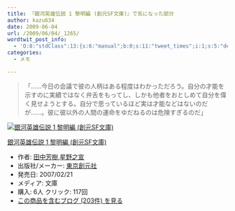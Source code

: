 ```yaml
---
title: 『銀河英雄伝説 1 黎明編 (創元SF文庫)』で気になった部分
author: kazu634
date: 2009-06-04
url: /2009/06/04/_1265/
wordtwit_post_info:
  - 'O:8:"stdClass":13:{s:6:"manual";b:0;s:11:"tweet_times";i:1;s:5:"delay";i:0;s:7:"enabled";i:1;s:10:"separation";s:2:"60";s:7:"version";s:3:"3.7";s:14:"tweet_template";b:0;s:6:"status";i:2;s:6:"result";a:0:{}s:13:"tweet_counter";i:2;s:13:"tweet_log_ids";a:1:{i:0;i:4643;}s:9:"hash_tags";a:0:{}s:8:"accounts";a:1:{i:0;s:7:"kazu634";}}'
categories:
  - メモ

---
```

<div class="section">
<blockquote>
<p>
      「……今日の会議で彼の人柄はある程度はわかっただろう。自分の才能を示すのに実績ではなく弁舌をもってし、しかも他者をおとしめて自分を偉く見せようとする。自分で思っているほど実は才能などはないのだが……。彼に彼以外の人間の運命をゆだねるのは危険すぎるのだ」
</p>
</blockquote>
  
<div class="hatena-asin-detail">
<a href="http://www.amazon.co.jp/dp/4488725015/?tag=hatena_st1-22&ascsubtag=d-7ibv" onclick="__gaTracker('send', 'event', 'outbound-article', 'http://www.amazon.co.jp/dp/4488725015/?tag=hatena_st1-22&ascsubtag=d-7ibv', '');"><img src="https://images-na.ssl-images-amazon.com/images/I/51omYJm8E3L._SL160_.jpg" class="hatena-asin-detail-image" alt="銀河英雄伝説 1 黎明編 (創元SF文庫)" title="銀河英雄伝説 1 黎明編 (創元SF文庫)" /></a></p> 
    
<div class="hatena-asin-detail-info">
<p class="hatena-asin-detail-title">
<a href="http://www.amazon.co.jp/dp/4488725015/?tag=hatena_st1-22&ascsubtag=d-7ibv" onclick="__gaTracker('send', 'event', 'outbound-article', 'http://www.amazon.co.jp/dp/4488725015/?tag=hatena_st1-22&ascsubtag=d-7ibv', '銀河英雄伝説 1 黎明編 (創元SF文庫)');">銀河英雄伝説 1 黎明編 (創元SF文庫)</a>
</p>
      
<ul>
<li>
<span class="hatena-asin-detail-label">作者:</span> <a href="http://d.hatena.ne.jp/keyword/%C5%C4%C3%E6%CB%A7%BC%F9" onclick="__gaTracker('send', 'event', 'outbound-article', 'http://d.hatena.ne.jp/keyword/%C5%C4%C3%E6%CB%A7%BC%F9', '田中芳樹');" class="keyword">田中芳樹</a>,<a href="http://d.hatena.ne.jp/keyword/%C0%B1%CC%EE%C7%B7%C0%EB" onclick="__gaTracker('send', 'event', 'outbound-article', 'http://d.hatena.ne.jp/keyword/%C0%B1%CC%EE%C7%B7%C0%EB', '星野之宣');" class="keyword">星野之宣</a>
</li>
<li>
<span class="hatena-asin-detail-label">出版社/メーカー:</span> <a href="http://d.hatena.ne.jp/keyword/%C5%EC%B5%FE%C1%CF%B8%B5%BC%D2" onclick="__gaTracker('send', 'event', 'outbound-article', 'http://d.hatena.ne.jp/keyword/%C5%EC%B5%FE%C1%CF%B8%B5%BC%D2', '東京創元社');" class="keyword">東京創元社</a>
</li>
<li>
<span class="hatena-asin-detail-label">発売日:</span> 2007/02/21
</li>
<li>
<span class="hatena-asin-detail-label">メディア:</span> 文庫
</li>
<li>
<span class="hatena-asin-detail-label">購入</span>: 6人 <span class="hatena-asin-detail-label">クリック</span>: 117回
</li>
<li>
<a href="http://d.hatena.ne.jp/asin/4488725015" onclick="__gaTracker('send', 'event', 'outbound-article', 'http://d.hatena.ne.jp/asin/4488725015', 'この商品を含むブログ (203件) を見る');" target="_blank">この商品を含むブログ (203件) を見る</a>
</li>
</ul>
</div>
    
<div class="hatena-asin-detail-foot">
</div>
</div>
</div>
